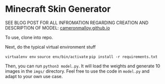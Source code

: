 # Minecraft Skin Generator

SEE BLOG POST FOR ALL INFROMATION REGARDING CREATION AND DESCRIPTION OF MODEL: [cameronmalloy.github.io](https://www.cameronmalloy.github.io/mc-skins.html)

To use, clone into repo.

Next, do the typical virtual environment stuff

`virtualenv env`
`source env/bin/activate`
`pip install -r requirements.txt`

Then, you can run `python3 model.py`. It will load the weights and generate 10 images in the `imgs/` directory. Feel free to use the code in `model.py` and adapt to your own use case.
